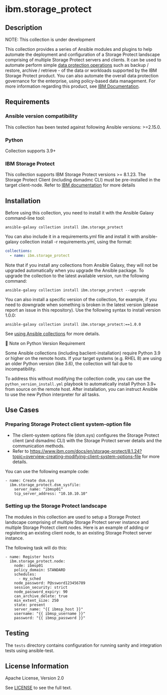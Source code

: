 # ibm.storage_protect

## Description

NOTE: This collection is under development

This collection provides a series of Ansible modules and plugins to help automate the deployment and configuration of a Storage Protect landscape comprising of multiple Storage Protect servers and clients. It can be used to automate perform simple [data protection operations](https://www.ibm.com/docs/en/storage-protect/8.1.24?topic=overview-data-protection-services) such as backup / restore, archive / retrieve - of the data or workloads supported by the IBM Storage Protect product. You can also automate the overall data protection governance for the enterprise, using policy-based data management. For more information regarding this product, see [IBM Documentation](https://ibm.com/docs/en).


## Requirements

### Ansible version compatibility

This collection has been tested against following Ansible versions: >=2.15.0.

### Python

Collection supports 3.9+

### IBM Storage Protect

This collection supports IBM Storage Protect versions >= 8.1.23.
The Storage Protect Client (including dsmadmc CLI) must be pre-installed in the target client-node.
Refer to [IBM documentation](https://www.ibm.com/docs/en/storage-protect/8.1.24?topic=windows-install-unix-linux-backup-archive-clients) for more details

## Installation

Before using this collection, you need to install it with the Ansible Galaxy command-line tool:

```
ansible-galaxy collection install ibm.storage_protect
```

You can also include it in a requirements.yml file and install it with ansible-galaxy collection install -r requirements.yml, using the format:


```yaml
collections:
  - name: ibm.storage_protect
```

Note that if you install any collections from Ansible Galaxy, they will not be upgraded automatically when you upgrade the Ansible package.
To upgrade the collection to the latest available version, run the following command:

```
ansible-galaxy collection install ibm.storage_protect --upgrade
```

You can also install a specific version of the collection, for example, if you need to downgrade when something is broken in the latest version (please report an issue in this repository). Use the following syntax to install version 1.0.0:

```
ansible-galaxy collection install ibm.storage_protect:==1.0.0
```

See [using Ansible collections](https://docs.ansible.com/ansible/devel/user_guide/collections_using.html) for more details.

🔧 Note on Python Version Requirement

Some Ansible collections (including baclient-installation) require Python 3.9 or higher on the remote hosts. If your target systems (e.g. RHEL 8) are using an older Python version (like 3.6), the collection will fail due to incompatibility.

To address this without modifying the collection code, you can use the `python_version_install.yml` playbook to automatically install Python 3.9+ from source on the remote host. After installation, you can instruct Ansible to use the new Python interpreter for all tasks.

## Use Cases

### Preparing Storage Protect client system-option file

- The client-system options file (dsm.sys) configures the Storage Protect client (and dsmadmc CLI) with the Storage Protect server details and the communication methods.
- Refer to https://www.ibm.com/docs/en/storage-protect/8.1.24?topic=overview-creating-modifying-client-system-options-file for more details.

You can use the following example code:

```
- name: Create dsm.sys
  ibm.storage_protect.dsm_sysfile:
    server_name: "ibmsp01"
    tcp_server_address: "10.10.10.10"
```

### Setting up the Storage Protect landscape

The modules in this collection are used to setup a Storage Protect landscape comprising of multiple Storage Protect server instance and multiple Storage Protect client nodes. Here is an example of adding or registering an existing client node, to an existing Storage Protect server instance.

The following task will do this:

```
- name: Register hosts
  ibm.storage_protect.node:
    node: ibmsp01
    policy_domain: STANDARD
    schedules:
      - my_sched
    node_password: P@ssword123456789
    session_security: strict
    node_password_expiry: 90
    can_archive_delete: true
    min_extent_size: 250
    state: present
    server_name: "{{ ibmsp_host }}"
    username: "{{ ibmsp_username }}"
    password: "{{ ibmsp_password }}"
```

## Testing

The `tests` directory contains configuration for running sanity and integration tests using ansible-test.


## License Information
Apache License, Version 2.0

See [LICENSE](LICENSE) to see the full text.